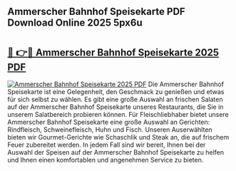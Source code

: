 ## Ammerscher Bahnhof Speisekarte PDF Download Online 2025 5px6u

# <h2><a href="http://gc9ab8.nevu.top/?p=Ammerscher+Bahnhof+Speisekarte">🔗 👉🔴 Ammerscher Bahnhof Speisekarte 2025 PDF</a></h2>

[![Ammerscher Bahnhof Speisekarte 2025 PDF](https://i.imgur.com/dBaPXMq.png)](http://gc9ab8.nevu.top/?p=Ammerscher+Bahnhof+Speisekarte)
Die Ammerscher Bahnhof Speisekarte ist eine Gelegenheit, den Geschmack zu genießen und etwas für sich selbst zu wählen. Es gibt eine große Auswahl an frischen Salaten auf der Ammerscher Bahnhof Speisekarte unseres Restaurants, die Sie in unserem Salatbereich probieren können. Für Fleischliebhaber bietet unsere Ammerscher Bahnhof Speisekarte eine große Auswahl an Gerichten: Rindfleisch, Schweinefleisch, Huhn und Fisch. Unseren Auserwählten bieten wir Gourmet-Gerichte wie Schaschlik und Steak an, die auf frischem Feuer zubereitet werden. In jedem Fall sind wir bereit, Ihnen bei der Auswahl der Speisen auf der Ammerscher Bahnhof Speisekarte zu helfen und Ihnen einen komfortablen und angenehmen Service zu bieten.
